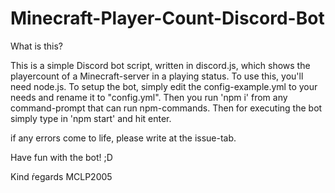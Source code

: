 # Minecraft-Player-Count-Discord-Bot

What is this?

This is a simple Discord bot script, written in discord.js, which shows the playercount of a Minecraft-server in a playing status.
To use this, you'll need node.js.
To setup the bot, simply edit the config-example.yml to your needs and rename it to "config.yml".
Then you run 'npm i' from any command-prompt that can run npm-commands.
Then for executing the bot simply type in 'npm start' and hit enter.

if any errors come to life, please write at the issue-tab.

Have fun with the bot! ;D

Kind ŕegards
MCLP2005
